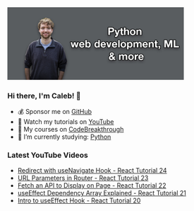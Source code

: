 <img src="github-cover-photo-my-face.jpg" width="400px" />

### Hi there, I'm Caleb! 🍛

- 💰 Sponsor me on [GitHub](https://github.com/sponsors/CalebCurry)
- 🎥 Watch my tutorials on [YouTube](https://www.youtube.com/calebthevideomaker2)
- 📗 My courses on [CodeBreakthrough](https://www.codebreakthrough.com)
- 🤔 I’m currently studying: [Python](https://www.youtube.com/watch?v=s3IvdkCq2_c&t=4254s)

### Latest YouTube Videos
<!-- YOUTUBE:START -->
- [Redirect with useNavigate Hook - React Tutorial 24](https://www.youtube.com/watch?v=NvNJtZaDt8E)
- [URL Parameters in Router - React Tutorial 23](https://www.youtube.com/watch?v=rBNRUJxMW3w)
- [Fetch an API to Display on Page - React Tutorial 22](https://www.youtube.com/watch?v=_-7n_7DkI28)
- [useEffect Dependency Array Explained - React Tutorial 21](https://www.youtube.com/watch?v=0H0S6A2leaA)
- [Intro to useEffect Hook - React Tutorial 20](https://www.youtube.com/watch?v=Rs8TmmZf_yM)
<!-- YOUTUBE:END -->
